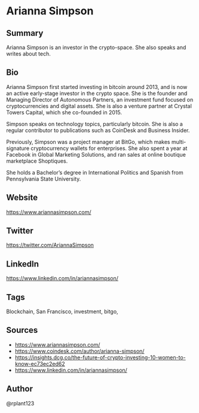 # Arianna Simpson

## Summary
Arianna Simpson is an investor in the crypto-space. She also speaks and writes about tech. 

## Bio
Arianna Simpson first started investing in bitcoin around 2013, and is now an active early-stage investor in the crypto space. She is the founder and Managing Director of Autonomous Partners, an investment fund focused on cryptocurrencies and digital assets. She is also a venture partner at Crystal Towers Capital, which she co-founded in 2015. 

Simpson speaks on technology topics, particularly bitcoin. She is also a regular contributor to publications such as CoinDesk and Business Insider. 

Previously, Simpson was a project manager at BitGo, which makes multi-signature cryptocurrency wallets for enterprises. She also spent a year at Facebook in Global Marketing Solutions, and ran sales at online boutique marketplace Shoptiques.

She holds a Bachelor’s degree in International Politics and Spanish from Pennsylvania State University.

## Website
https://www.ariannasimpson.com/

## Twitter
https://twitter.com/AriannaSimpson

## LinkedIn
https://www.linkedin.com/in/ariannasimpson/

## Tags
Blockchain, San Francisco, investment, bitgo,

## Sources
- https://www.ariannasimpson.com/
- https://www.coindesk.com/author/arianna-simpson/
- https://insights.dcg.co/the-future-of-crypto-investing-10-women-to-know-ec73ec2ed62
- https://www.linkedin.com/in/ariannasimpson/

## Author
@rplant123
